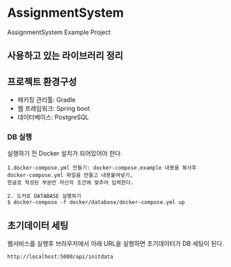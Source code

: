 # AssignmentSystem
AssignmentSystem Example Project

## 사용하고 있는 라이브러리 정리

## 프로젝트 환경구성

- 패키징 관리툴: Gradle
- 웹 프레임워크: Spring boot
- 데이터베이스: PostgreSQL

### DB 실행
실행하기 전 Docker 설치가 되어있어야 한다. 
```
1.docker-compose.yml 만들기: docker-compose.example 내용을 복사후
docker-compose.yml 파일을 만들고 내용붙여넣기, 
한글로 작성된 부분만 자신의 조건에 맞추어 입력한다. 

2. 도커로 DATABASE 실행하기
$ docker-compose -f docker/database/docker-compose.yml up
```

## 초기데이터 세팅

웹서비스를 실행후 브라우저에서 아래 URL을 실행하면 초기데이터가 DB 세팅이 된다.
```
http://localhost:5000/api/initdata
```




